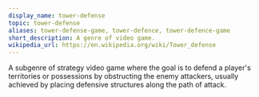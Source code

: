 ```yaml
---
display_name: tower-defense
topic: tower-defense
aliases: tower-defense-game, tower-defence, tower-defence-game
short_description: A genre of video game.
wikipedia_url: https://en.wikipedia.org/wiki/Tower_defense
---
```

A subgenre of strategy video game where the goal is to defend a player's territories or possessions by obstructing the enemy attackers, usually achieved by placing defensive structures along the path of attack.